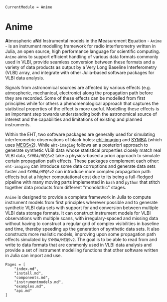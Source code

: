 ```@meta
CurrentModule = Anime
```

# Anime

**A**tmospheric a**N**d **I**nstrumental models in the **M**easurement **E**quation - `Anime` - is an instrument modelling framework for radio interferometry written in Julia, an open source, high performance language for scientific computing. `Anime` aims to support efficient handling of various data formats commonly used in VLBI, provide seamless conversion between these formats and a variety of data products as output by a Very Long Baseline Interferometry (VLBI) array, and integrate with other Julia-based software packages for VLBI data analysis.

Signals from astronomical sources are affected by various effects (e.g. atmospheric, mechanical, electronic) along the propagation path before they are recorded. Some of these effects can be modelled from first principles while for others a phenomenological approach that captures the statistical properties of the effect is more useful. Modelling these effects is an important step towards understanding both the astronomical source of interest and the capabilities and limitations of existing and planned instruments.

Within the EHT, two software packages are generally used for simulating interferometric observations of black holes: [eht-imaging](https://github.com/achael/eht-imaging/) and [SYMBA](https://bitbucket.org/M_Janssen/symba/src/master/) (which uses [MEQSv2](https://github.com/rdeane/MeqSilhouette/tree/focalpy38)). While `eht-imaging` follows an a posteriori approach to generate synthetic VLBI data whose statistical properties closely match real VLBI data, `SYMBA/MEQSv2` take a physics-based a priori approach to simulate certain propagation path effects. These packages complement each other: `eht-imaging` can introduce some data corruptions and generate data sets faster and `SYMBA/MEQSv2` can introduce more complex propagation path effects but at a higher computational cost due to its being a full-fledged pipeline with many moving parts implemented in `bash` and `python` that stitch together data products from different "monolothic" stages.

`Anime` is designed to provide a complete framework in Julia to compute instrument models from first principles wherever possible and to generate synthetic VLBI data sets with support for and conversion between multiple VLBI data storage formats. It can construct instrument models for VLBI observations with multiple scans, with irregulary-spaced and missing data without having to construct a regular grid of complex visibilities in baseline and time, thereby speeding up the generation of synthetic data sets. It also constructs more realistic models, improving upon some propagation path effects simulated by `SYMBA/MEQSv2`. The goal is to be able to read from and write to data formats that are commonly used in VLBI data analysis and provide a set of instrument modelling functions that other software written in Julia can import and use.

```@contents
Pages = [
    "index.md",
    "install.md",
    "components.md",
    "instrumentmodels.md",
    "examples.md",
    "api.md"
]
```